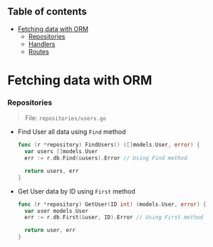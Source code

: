 ## Table of contents

- [Fetching data with ORM](#fetching-data-with-orm)
  - [Repositories](#repositories)
  - [Handlers](#handlers)
  - [Routes](#routes)

# Fetching data with ORM

### Repositories

> File: `repositories/users.go`

- Find User all data using `Find` method

  ```go
  func (r *repository) FindUsers() ([]models.User, error) {
    var users []models.User
    err := r.db.Find(&users).Error // Using Find method

    return users, err
  }
  ```

- Get User data by ID using `First` method

  ```go
  func (r *repository) GetUser(ID int) (models.User, error) {
    var user models.User
    err := r.db.First(&user, ID).Error // Using First method

    return user, err
  }
  ```
